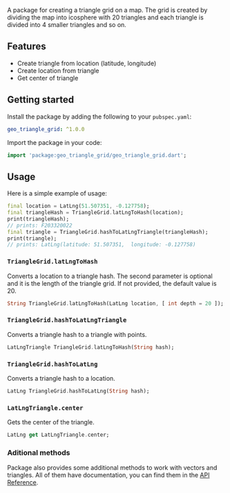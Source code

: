 A package for creating a triangle grid on a map. The grid is created by dividing the map into icosphere with 20 triangles and each triangle is divided into 4 smaller triangles and so on.

## Features

- Create triangle from location (latitude, longitude)
- Create location from triangle
- Get center of triangle

## Getting started

Install the package by adding the following to your `pubspec.yaml`:

```yaml
geo_triangle_grid: ^1.0.0
```

Import the package in your code:

```dart
import 'package:geo_triangle_grid/geo_triangle_grid.dart';
```

## Usage

Here is a simple example of usage:

```dart
final location = LatLng(51.507351, -0.127758);
final triangleHash = TriangleGrid.latLngToHash(location);
print(triangleHash);
// prints: F203320022
final triangle = TriangleGrid.hashToLatLngTriangle(triangleHash);
print(triangle);
// prints: LatLng(latitude: 51.507351,  longitude: -0.127758)
```

### `TriangleGrid.latLngToHash`

Converts a location to a triangle hash. The second parameter is optional and it is the length of the triangle grid.
If not provided, the default value is 20.

```dart
String TriangleGrid.latLngToHash(LatLng location, [ int depth = 20 ]);
```

### `TriangleGrid.hashToLatLngTriangle`

Converts a triangle hash to a triangle with points.

```dart
LatLngTriangle TriangleGrid.latLngToHash(String hash);
```

### `TriangleGrid.hashToLatLng`

Converts a triangle hash to a location.

```dart
LatLng TriangleGrid.hashToLatLng(String hash);
```

### `LatLngTriangle.center`

Gets the center of the triangle.

```dart
LatLng get LatLngTriangle.center;
```

### Aditional methods

Package also provides some additional methods to work with vectors and triangles. All of them have documentation, you can find them in the [API Reference](https://pub.dev/documentation/geo_triangle_grid/latest/geo_triangle_grid/geo_triangle_grid-library.html).
